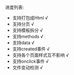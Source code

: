 进度列表:

* 支持打包成Html √
* 支持分页 √
* 支持模板拆分 √
* 支持methods √
* 支持data √
* 支持created事件 √
* 支持各个页面样式互不影响 √
* 支持onclick事件 √
* 文件变动检测 √
